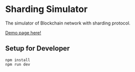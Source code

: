 # Sharding Simulator
The simulator of Blockchain network with sharding protocol.

[Demo page here!](https://gacktomo.github.io/sharding-simulator/)

## Setup for Developer
```
npm install
npm run dev
```